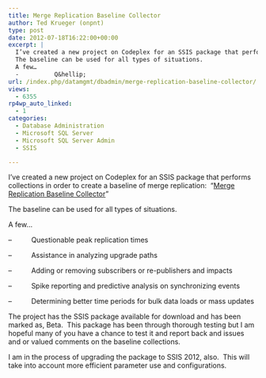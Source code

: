 ```yaml
---
title: Merge Replication Baseline Collector
author: Ted Krueger (onpnt)
type: post
date: 2012-07-18T16:22:00+00:00
excerpt: |
  I’ve created a new project on Codeplex for an SSIS package that performs collections in order to create a baseline of merge replication:  “Merge Replication Baseline Collector”
  The baseline can be used for all types of situations.
  A few…
  -          Q&hellip;
url: /index.php/datamgmt/dbadmin/merge-replication-baseline-collector/
views:
  - 6355
rp4wp_auto_linked:
  - 1
categories:
  - Database Administration
  - Microsoft SQL Server
  - Microsoft SQL Server Admin
  - SSIS

---
```

I’ve created a new project on Codeplex for an SSIS package that performs collections in order to create a baseline of merge replication:  “[Merge Replication Baseline Collector][1]”

The baseline can be used for all types of situations.

A few…

&#8211;          Questionable peak replication times

&#8211;          Assistance in analyzing upgrade paths

&#8211;          Adding or removing subscribers or re-publishers and impacts

&#8211;          Spike reporting and predictive analysis on synchronizing events

&#8211;          Determining better time periods for bulk data loads or mass updates

The project has the SSIS package available for download and has been marked as, Beta.  This package has been through thorough testing but I am hopeful many of you have a chance to test it and report back and issues and or valued comments on the baseline collections.

I am in the process of upgrading the package to SSIS 2012, also.  This will take into account more efficient parameter use and configurations.

 [1]: https://mergebaselinecollect.codeplex.com/